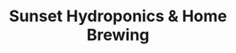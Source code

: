 ---
title: "Sunset Hydroponics & Home Brewing"
url: /syracuse/sunset-hydroponics-and-home-brewing/
shop: doityourself
---